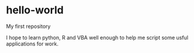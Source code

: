 # hello-world
My first repository

I hope to learn python, R and VBA well enough to help me script some usful applications for work.
